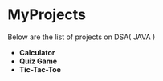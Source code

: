 # MyProjects
Below are the list of projects on DSA( JAVA )
<ul>
  <li> <b>Calculator</b> </li>
  <li><b>Quiz Game</b></li></li>
  <li><b>Tic-Tac-Toe</b></li>
</ul>
